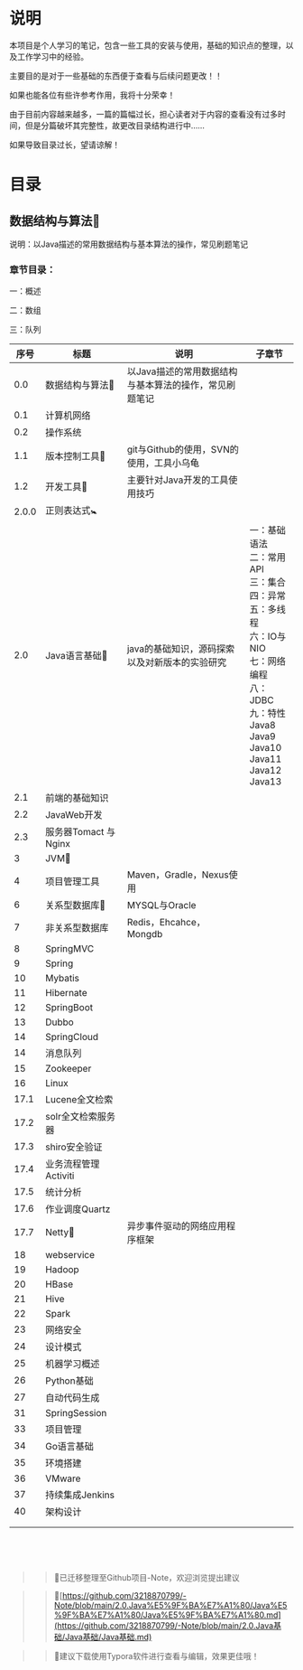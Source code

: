 # 说明

本项目是个人学习的笔记，包含一些工具的安装与使用，基础的知识点的整理，以及工作学习中的经验。

主要目的是对于一些基础的东西便于查看与后续问题更改！！

如果也能各位有些许参考作用，我将十分荣幸！

由于目前内容越来越多，一篇的篇幅过长，担心读者对于内容的查看没有过多时间，但是分篇破坏其完整性，故更改目录结构进行中……

如果导致目录过长，望请谅解！

# 目录

## 数据结构与算法:baby:

说明：以Java描述的常用数据结构与基本算法的操作，常见刷题笔记

### 章节目录：

一：概述

二：数组

三：队列





| 序号  | 标题                      | 说明                                                   | 子章节                                                       |
| ----- | ------------------------- | ------------------------------------------------------ | ------------------------------------------------------------ |
| 0.0   | 数据结构与算法:baby:      | 以Java描述的常用数据结构与基本算法的操作，常见刷题笔记 |                                                              |
| 0.1   | 计算机网络                |                                                        |                                                              |
| 0.2   | 操作系统                  |                                                        |                                                              |
| 1.1   | 版本控制工具:baby_bottle: | git与Github的使用，SVN的使用，工具小乌龟               |                                                              |
| 1.2   | 开发工具:baby_chick:      | 主要针对Java开发的工具使用技巧                         |                                                              |
| 2.0.0 | 正则表达式:baby_symbol:   |                                                        |                                                              |
| 2.0   | Java语言基础:balloon:     | java的基础知识，源码探索以及对新版本的实验研究         | 一：基础语法<br />二：常用API<br />三：集合<br />四：异常<br />五：多线程<br />六：IO与NIO<br />七：网络编程<br />八：JDBC<br />九：特性<br />Java8<br />Java9<br />Java10<br />Java11<br />Java12<br />Java13<br /> |
| 2.1   | 前端的基础知识            |                                                        |                                                              |
| 2.2   | JavaWeb开发               |                                                        |                                                              |
| 2.3   | 服务器Tomact 与Nginx      |                                                        |                                                              |
| 3     | JVM:beer:                 |                                                        |                                                              |
| 4     | 项目管理工具              | Maven，Gradle，Nexus使用                               |                                                              |
| 6     | 关系型数据库:dancer:      | MYSQL与Oracle                                          |                                                              |
| 7     | 非关系型数据库            | Redis，Ehcahce，Mongdb                                 |                                                              |
| 8     | SpringMVC                 |                                                        |                                                              |
| 9     | Spring                    |                                                        |                                                              |
| 10    | Mybatis                   |                                                        |                                                              |
| 11    | Hibernate                 |                                                        |                                                              |
| 12    | SpringBoot                |                                                        |                                                              |
| 13    | Dubbo                     |                                                        |                                                              |
| 14    | SpringCloud               |                                                        |                                                              |
| 14    | 消息队列                  |                                                        |                                                              |
| 15    | Zookeeper                 |                                                        |                                                              |
| 16    | Linux                     |                                                        |                                                              |
| 17.1  | Lucene全文检索            |                                                        |                                                              |
| 17.2  | solr全文检索服务器        |                                                        |                                                              |
| 17.3  | shiro安全验证             |                                                        |                                                              |
| 17.4  | 业务流程管理Activiti      |                                                        |                                                              |
| 17.5  | 统计分析                  |                                                        |                                                              |
| 17.6  | 作业调度Quartz            |                                                        |                                                              |
| 17.7  | Netty:shaved_ice:         | 异步事件驱动的网络应用程序框架                         |                                                              |
| 18    | webservice                |                                                        |                                                              |
| 19    | Hadoop                    |                                                        |                                                              |
| 20    | HBase                     |                                                        |                                                              |
| 21    | Hive                      |                                                        |                                                              |
| 22    | Spark                     |                                                        |                                                              |
| 23    | 网络安全                  |                                                        |                                                              |
| 24    | 设计模式                  |                                                        |                                                              |
| 25    | 机器学习概述              |                                                        |                                                              |
| 26    | Python基础                |                                                        |                                                              |
| 27    | 自动代码生成              |                                                        |                                                              |
| 31    | SpringSession             |                                                        |                                                              |
| 33    | 项目管理                  |                                                        |                                                              |
| 34    | Go语言基础                |                                                        |                                                              |
| 35    | 环境搭建                  |                                                        |                                                              |
| 36    | VMware                    |                                                        |                                                              |
| 37    | 持续集成Jenkins           |                                                        |                                                              |
| 40    | 架构设计                  |                                                        |                                                              |
|       |                           |                                                        |                                                              |
|       |                           |                                                        |                                                              |



​		





​		



> > :cactus:已迁移整理至Github项目-Note，欢迎浏览提出建议

> >:dancer:[https://github.com/3218870799/-Note/blob/main/2.0.Java%E5%9F%BA%E7%A1%80/Java%E5%9F%BA%E7%A1%80/Java%E5%9F%BA%E7%A1%80.md](https://github.com/3218870799/-Note/blob/main/2.0.Java基础/Java基础/Java基础.md)

> >:athletic_shoe:建议下载使用Typora软件进行查看与编辑，效果更佳哦！



